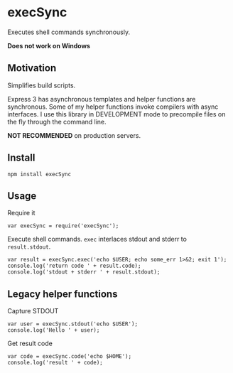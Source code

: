# execSync

Executes shell commands synchronously.

**Does not work on Windows**

## Motivation

Simplifies build scripts.

Express 3 has asynchronous templates and helper functions are synchronous.
Some of my helper functions invoke compilers with async interfaces. I use
this library in DEVELOPMENT mode to precompile files on the fly through the
command line.

**NOT RECOMMENDED** on production servers.


## Install

    npm install execSync

## Usage

Require it

    var execSync = require('execSync');

Execute shell commands. `exec` interlaces stdout and stderr to `result.stdout`.

    var result = execSync.exec('echo $USER; echo some_err 1>&2; exit 1');
    console.log('return code ' + result.code);
    console.log('stdout + stderr ' + result.stdout);

## Legacy helper functions

Capture STDOUT

    var user = execSync.stdout('echo $USER');
    console.log('Hello ' + user);

Get result code

    var code = execSync.code('echo $HOME');
    console.log('result ' + code);

